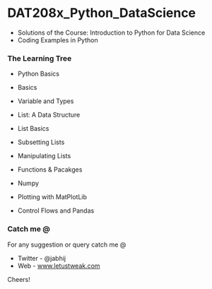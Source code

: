 # DAT208x_Python_DataScience

- Solutions of the Course: Introduction to Python for Data Science
- Coding Examples in Python

### The Learning Tree

- Python Basics
 - Basics
 - Variable and Types
 
- List: A Data Structure 
 - List Basics
 - Subsetting Lists
 - Manipulating Lists
 
- Functions & Pacakges
- Numpy
- Plotting with MatPlotLib
- Control Flows and Pandas

### Catch me @

For any suggestion or query catch me @
- Twitter - @jabhij
- Web - www.letustweak.com

Cheers!
